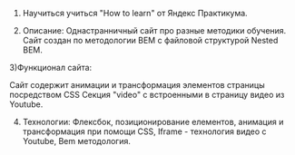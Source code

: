 1) Научиться учиться   "How to learn" от Яндекс Практикума.

2) Описание: Однастранничный сайт про разные методики обучения.
Сайт создан по методологии BEM с файловой структурой Nested BEM.

3)Функционал сайта:

Сайт содержит анимации и трансформация элементов страницы посредством CSS 
Секция "video" с встроенными в страницу видео из Youtube.
 
4) Технологии: 
Флексбок, позиционирование елементов, анимация и трансформация при помощи CSS,
Iframe - технология видео с Youtube, Bem методология.
